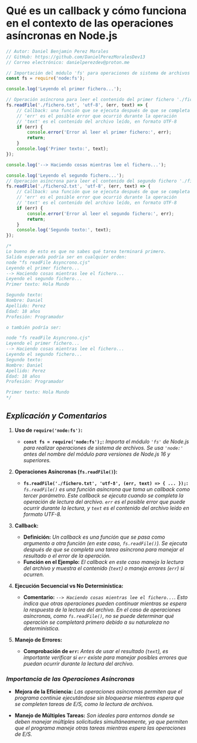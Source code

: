 <!-- Autor: Daniel Benjamin Perez Morales -->
<!-- GitHub: https://github.com/DanielPerezMoralesDev13 -->
<!-- Correo electrónico: danielperezdev@proton.me  -->

# **Qué es un callback y cómo funciona en el contexto de las operaciones asíncronas en Node.js**

```javascript
// Autor: Daniel Benjamin Perez Morales
// GitHub: https://github.com/DanielPerezMoralesDev13
// Correo electrónico: danielperezdev@proton.me

// Importación del módulo 'fs' para operaciones de sistema de archivos
const fs = require('node:fs');

console.log('Leyendo el primer fichero...');

// Operación asíncrona para leer el contenido del primer fichero './fichero.txt'
fs.readFile('./fichero.txt', 'utf-8', (err, text) => {
    // Callback: una función que se ejecuta después de que se completa una tarea asíncrona
    // 'err' es el posible error que ocurrió durante la operación
    // 'text' es el contenido del archivo leído, en formato UTF-8
    if (err) {
        console.error('Error al leer el primer fichero:', err);
        return;
    }
    console.log('Primer texto:', text);
});

console.log('--> Haciendo cosas mientras lee el fichero...');

console.log('Leyendo el segundo fichero...');
// Operación asíncrona para leer el contenido del segundo fichero './fichero2.txt'
fs.readFile('./fichero2.txt', 'utf-8', (err, text) => {
    // Callback: una función que se ejecuta después de que se completa una tarea asíncrona
    // 'err' es el posible error que ocurrió durante la operación
    // 'text' es el contenido del archivo leído, en formato UTF-8
    if (err) {
        console.error('Error al leer el segundo fichero:', err);
        return;
    }
    console.log('Segundo texto:', text);
});

/*
Lo bueno de esto es que no sabes qué tarea terminará primero.
Salida esperada podría ser en cualquier orden:
node "fs readFile Asyncrono.cjs"
Leyendo el primer fichero...
--> Haciendo cosas mientras lee el fichero...
Leyendo el segundo fichero...
Primer texto: Hola Mundo

Segundo texto:
Nombre: Daniel
Apellido: Perez
Edad: 18 años
Profesión: Programador

o también podría ser:

node "fs readFile Asyncrono.cjs"
Leyendo el primer fichero...
--> Haciendo cosas mientras lee el fichero...
Leyendo el segundo fichero...
Segundo texto:
Nombre: Daniel
Apellido: Perez
Edad: 18 años
Profesión: Programador

Primer texto: Hola Mundo
*/
```

## ***Explicación y Comentarios***

1. **Uso de `require('node:fs')`:**
   - **`const fs = require('node:fs');`:** *Importa el módulo `'fs'` de Node.js para realizar operaciones de sistema de archivos. Se usa `'node:'` antes del nombre del módulo para versiones de Node.js 16 y superiores.*

2. **Operaciones Asíncronas (`fs.readFile()`):**
   - **`fs.readFile('./fichero.txt', 'utf-8', (err, text) => { ... });`:** *`fs.readFile()` es una función asíncrona que toma un callback como tercer parámetro. Este callback se ejecuta cuando se completa la operación de lectura del archivo. `err` es el posible error que puede ocurrir durante la lectura, y `text` es el contenido del archivo leído en formato UTF-8.*

3. **Callback:**
   - **Definición:** *Un callback es una función que se pasa como argumento a otra función (en este caso, `fs.readFile()`). Se ejecuta después de que se completa una tarea asíncrona para manejar el resultado o el error de la operación.*
   - **Función en el Ejemplo:** *El callback en este caso maneja la lectura del archivo y muestra el contenido (`text`) o maneja errores (`err`) si ocurren.*

4. **Ejecución Secuencial vs No Determinística:**
   - **Comentario:** *`--> Haciendo cosas mientras lee el fichero...`. Esto indica que otras operaciones pueden continuar mientras se espera la respuesta de la lectura del archivo. En el caso de operaciones asíncronas, como `fs.readFile()`, no se puede determinar qué operación se completará primero debido a su naturaleza no determinística.*

5. **Manejo de Errores:**
   - **Comprobación de `err`:** *Antes de usar el resultado (`text`), es importante verificar si `err` existe para manejar posibles errores que puedan ocurrir durante la lectura del archivo.*

### ***Importancia de las Operaciones Asíncronas***

- **Mejora de la Eficiencia:** *Las operaciones asíncronas permiten que el programa continúe ejecutándose sin bloquearse mientras espera que se completen tareas de E/S, como la lectura de archivos.*
  
- **Manejo de Múltiples Tareas:** *Son ideales para entornos donde se deben manejar múltiples solicitudes simultáneamente, ya que permiten que el programa maneje otras tareas mientras espera las operaciones de E/S.*
